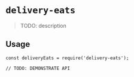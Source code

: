 # `delivery-eats`

> TODO: description

## Usage

```
const deliveryEats = require('delivery-eats');

// TODO: DEMONSTRATE API
```
